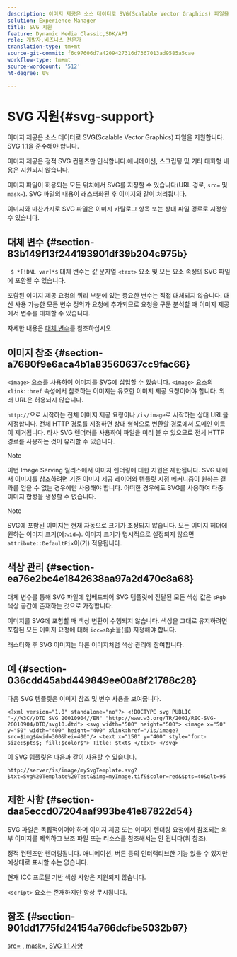 ```yaml
---
description: 이미지 제공은 소스 데이터로 SVG(Scalable Vector Graphics) 파일을 지원합니다. SVG 1.1을 준수해야 합니다.
solution: Experience Manager
title: SVG 지원
feature: Dynamic Media Classic,SDK/API
role: 개발자,비즈니스 전문가
translation-type: tm+mt
source-git-commit: f6c97606d7a4209427316d7367013ad9585a5cae
workflow-type: tm+mt
source-wordcount: '512'
ht-degree: 0%

---
```



# SVG 지원{#svg-support}

이미지 제공은 소스 데이터로 SVG(Scalable Vector Graphics) 파일을 지원합니다. SVG 1.1을 준수해야 합니다.

이미지 제공은 정적 SVG 컨텐츠만 인식합니다.애니메이션, 스크립팅 및 기타 대화형 내용은 지원되지 않습니다.

이미지 파일이 허용되는 모든 위치에서 SVG를 지정할 수 있습니다(URL 경로, `src=` 및 `mask=`). SVG 파일의 내용이 래스터화된 후 이미지와 같이 처리됩니다.

이미지와 마찬가지로 SVG 파일은 이미지 카탈로그 항목 또는 상대 파일 경로로 지정할 수 있습니다.

## 대체 변수 {#section-83b149f13f244193901df39b204c975b}

` $ *[!DNL var]*$` 대체 변수는 값 문자열  `<text>` 요소 및 모든 요소 속성의 SVG 파일에 포함될 수 있습니다.

포함된 이미지 제공 요청의 쿼리 부분에 있는 중요한 변수는 직접 대체되지 않습니다. 대신 사용 가능한 모든 변수 정의가 요청에 추가되므로 요청을 구문 분석할 때 이미지 제공에서 변수를 대체할 수 있습니다.

자세한 내용은 [대체 변수](../../../../../is-api/http-ref/image-serving-api-ref/c-http-protocol-reference/c-syntax-and-features/r-is-http-substitution-variables.md#reference-90dc01aba44940e4acdd0c6476e7aa5a)를 참조하십시오.

## 이미지 참조 {#section-a7680f9e6aca4b1a83560637cc9fac66}

`<image>` 요소를 사용하여 이미지를 SVG에 삽입할 수 있습니다. `<image>` 요소의 `xlink::href` 속성에서 참조하는 이미지는 유효한 이미지 제공 요청이어야 합니다. 외래 URL은 허용되지 않습니다.

`http://`으로 시작하는 전체 이미지 제공 요청이나 `/is/image`로 시작하는 상대 URL을 지정합니다. 전체 HTTP 경로를 지정하면 상대 형식으로 변환할 경로에서 도메인 이름이 제거됩니다. 타사 SVG 렌더러를 사용하여 파일을 미리 볼 수 있으므로 전체 HTTP 경로를 사용하는 것이 유리할 수 있습니다.

>[!NOTE]
>
>이번 Image Serving 릴리스에서 이미지 렌더링에 대한 지원은 제한됩니다. SVG 내에서 이미지를 참조하려면 기존 이미지 제공 레이어와 템플릿 지정 메커니즘이 원하는 결과를 얻을 수 없는 경우에만 사용해야 합니다. 어떠한 경우에도 SVG를 사용하여 다중 이미지 합성을 생성할 수 없습니다.

>[!NOTE]
>
>SVG에 포함된 이미지는 현재 자동으로 크기가 조정되지 않습니다. 모든 이미지 헤더에 원하는 이미지 크기(예:`wid=`). 이미지 크기가 명시적으로 설정되지 않으면 `attribute::DefaultPix`이(가) 적용됩니다.

## 색상 관리 {#section-ea76e2bc4e1842638aa97a2d470c8a68}

대체 변수를 통해 SVG 파일에 임베드되어 SVG 템플릿에 전달된 모든 색상 값은 `sRgb` 색상 공간에 존재하는 것으로 가정합니다.

이미지를 SVG에 포함할 때 색상 변환이 수행되지 않습니다. 색상을 그대로 유지하려면 포함된 모든 이미지 요청에 대해 `icc=sRgb`을(를) 지정해야 합니다.

래스터화 후 SVG 이미지는 다른 이미지처럼 색상 관리에 참여합니다.

## 예 {#section-036cdd45abd449849ee00a8f21788c28}

다음 SVG 템플릿은 이미지 참조 및 변수 사용을 보여줍니다.

`<?xml version="1.0" standalone="no"?> <!DOCTYPE svg PUBLIC "-//W3C//DTD SVG 20010904//EN" "http://www.w3.org/TR/2001/REC-SVG-20010904/DTD/svg10.dtd"> <svg width="500" height="500"> <image x="50" y="50" width="400" height="400" xlink:href="/is/image?src=$img$&wid=300&hei=400"/> <text x="150" y="400" style="font-size:$pts$; fill:$color$"> Title: $txt$ </text> </svg>`

이 SVG 템플릿은 다음과 같이 사용할 수 있습니다.

`http://server/is/image/mySvgTemplate.svg?$txt=Svg%20Template%20Test&$img=myImage.tif&$color=red&$pts=40&qlt=95`

## 제한 사항 {#section-daa5eccd07204aaf993be41e87822d54}

SVG 파일은 독립적이어야 하며 이미지 제공 또는 이미지 렌더링 요청에서 참조되는 외부 이미지를 제외하고 보조 파일 또는 리소스를 참조해서는 안 됩니다(위 참조).

정적 컨텐츠만 렌더링됩니다. 애니메이션, 버튼 등의 인터랙티브한 기능 있을 수 있지만 예상대로 표시할 수는 없습니다.

현재 ICC 프로필 기반 색상 사양은 지원되지 않습니다.

`<script>` 요소는 존재하지만 항상 무시됩니다.

## 참조 {#section-901dd1775fd24154a766dcfbe5032b67}

[src=](../../../../../is-api/http-ref/image-serving-api-ref/c-http-protocol-reference/c-command-reference/r-src.md#reference-f6506637778c4c69bf106a7924a91ab1) ,  [mask=](../../../../../is-api/http-ref/image-serving-api-ref/c-http-protocol-reference/c-command-reference/r-mask.md#reference-922254e027404fb890b850e2723ee06e),  [SVG 1.1 사양](http://www.w3.org/TR/SVG11/)
